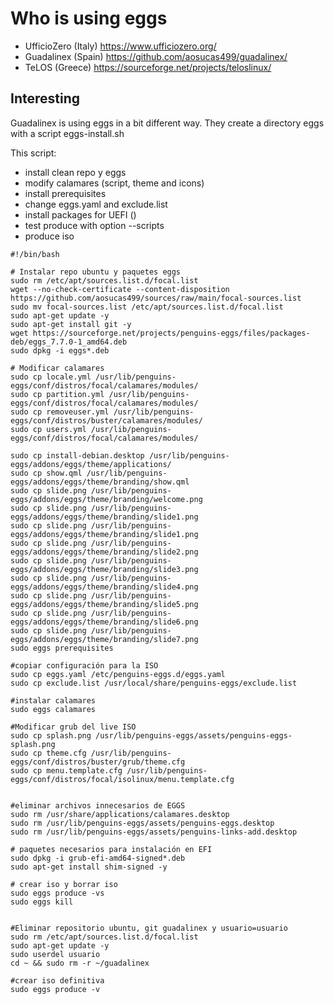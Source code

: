 # Who is using eggs

* UfficioZero (Italy) https://www.ufficiozero.org/
* Guadalinex (Spain) https://github.com/aosucas499/guadalinex/
* TeLOS (Greece) https://sourceforge.net/projects/teloslinux/

## Interesting

Guadalinex is using eggs in a bit different way. They create a directory eggs with a script eggs-install.sh

This script:
* install clean repo y eggs
* modify calamares (script, theme and icons)
* install prerequisites
* change eggs.yaml and exclude.list 
* install packages for UEFI ()
* test produce with option --scripts
* produce iso

```
#!/bin/bash 

# Instalar repo ubuntu y paquetes eggs
sudo rm /etc/apt/sources.list.d/focal.list
wget --no-check-certificate --content-disposition https://github.com/aosucas499/sources/raw/main/focal-sources.list
sudo mv focal-sources.list /etc/apt/sources.list.d/focal.list
sudo apt-get update -y 
sudo apt-get install git -y
wget https://sourceforge.net/projects/penguins-eggs/files/packages-deb/eggs_7.7.0-1_amd64.deb 
sudo dpkg -i eggs*.deb

# Modificar calamares 
sudo cp locale.yml /usr/lib/penguins-eggs/conf/distros/focal/calamares/modules/
sudo cp partition.yml /usr/lib/penguins-eggs/conf/distros/focal/calamares/modules/
sudo cp removeuser.yml /usr/lib/penguins-eggs/conf/distros/buster/calamares/modules/
sudo cp users.yml /usr/lib/penguins-eggs/conf/distros/focal/calamares/modules/

sudo cp install-debian.desktop /usr/lib/penguins-eggs/addons/eggs/theme/applications/
sudo cp show.qml /usr/lib/penguins-eggs/addons/eggs/theme/branding/show.qml
sudo cp slide.png /usr/lib/penguins-eggs/addons/eggs/theme/branding/welcome.png
sudo cp slide.png /usr/lib/penguins-eggs/addons/eggs/theme/branding/slide1.png
sudo cp slide.png /usr/lib/penguins-eggs/addons/eggs/theme/branding/slide1.png
sudo cp slide.png /usr/lib/penguins-eggs/addons/eggs/theme/branding/slide2.png
sudo cp slide.png /usr/lib/penguins-eggs/addons/eggs/theme/branding/slide3.png
sudo cp slide.png /usr/lib/penguins-eggs/addons/eggs/theme/branding/slide4.png
sudo cp slide.png /usr/lib/penguins-eggs/addons/eggs/theme/branding/slide5.png
sudo cp slide.png /usr/lib/penguins-eggs/addons/eggs/theme/branding/slide6.png
sudo cp slide.png /usr/lib/penguins-eggs/addons/eggs/theme/branding/slide7.png
sudo eggs prerequisites

#copiar configuración para la ISO
sudo cp eggs.yaml /etc/penguins-eggs.d/eggs.yaml
sudo cp exclude.list /usr/local/share/penguins-eggs/exclude.list

#instalar calamares
sudo eggs calamares

#Modificar grub del live ISO
sudo cp splash.png /usr/lib/penguins-eggs/assets/penguins-eggs-splash.png
sudo cp theme.cfg /usr/lib/penguins-eggs/conf/distros/buster/grub/theme.cfg
sudo cp menu.template.cfg /usr/lib/penguins-eggs/conf/distros/focal/isolinux/menu.template.cfg


#eliminar archivos innecesarios de EGGS
sudo rm /usr/share/applications/calamares.desktop
sudo rm /usr/lib/penguins-eggs/assets/penguins-eggs.desktop
sudo rm /usr/lib/penguins-eggs/assets/penguins-links-add.desktop

# paquetes necesarios para instalación en EFI
sudo dpkg -i grub-efi-amd64-signed*.deb
sudo apt-get install shim-signed -y

# crear iso y borrar iso
sudo eggs produce -vs
sudo eggs kill


#Eliminar repositorio ubuntu, git guadalinex y usuario=usuario
sudo rm /etc/apt/sources.list.d/focal.list
sudo apt-get update -y
sudo userdel usuario
cd ~ && sudo rm -r ~/guadalinex

#crear iso definitiva
sudo eggs produce -v
```

